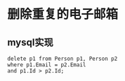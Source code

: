 # 删除重复的电子邮箱

## mysql实现

```
delete p1 from Person p1, Person p2
where p1.Email = p2.Email
and p1.Id > p2.Id;
```
